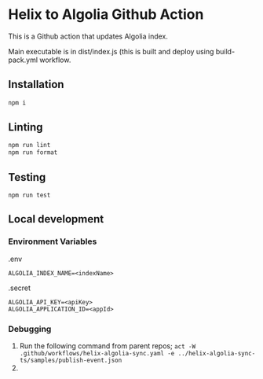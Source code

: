 # Helix to Algolia Github Action
This is a Github action that updates Algolia index.  

Main executable is in dist/index.js (this is built and deploy using build-pack.yml workflow.

## Installation

```sh
npm i
```

## Linting

```sh
npm run lint
npm run format
```

## Testing

```shell
npm run test
```

## Local development
### Environment Variables

.env
```shell
ALGOLIA_INDEX_NAME=<indexName>
```

.secret
```shell
ALGOLIA_API_KEY=<apiKey>
ALGOLIA_APPLICATION_ID=<appId>
```

### Debugging

1. Run the following command from parent repos; `act -W .github/workflows/helix-algolia-sync.yaml -e ../helix-algolia-sync-ts/samples/publish-event.json`
2.
